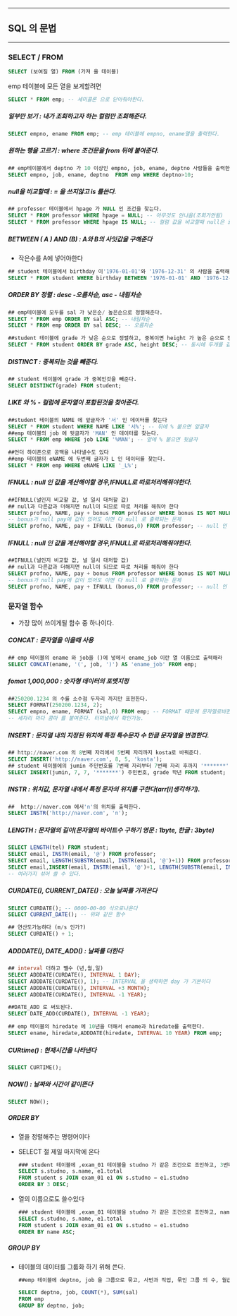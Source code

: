 ------

## SQL 의 문법

------



### SELECT / FROM

```sql
SELECT (보여질 열) FROM (가져 올 테이블)
```

emp 테이블에 모든 열을 보게할려면

```sql
SELECT * FROM emp; -- 세미콜론 으로 닫아줘야한다.
```



##### 일부만 보기 : 내가 조회하고자 하는 컬럼만 조회해준다.

```sql
SELECT empno, ename FROM emp; -- emp 테이블에 empno, ename열을 출력한다.
```



##### 원하는 행을 고르기 : where 조건문을 from 뒤에 붙여준다.

```sql
## emp테이블에서 deptno 가 10 이상인 empno, job, ename, deptno 사람들을 출력한다
SELECT empno, job, ename, deptno  FROM emp WHERE deptno>10;
```



##### null을 비교할때 : = 을 쓰지않고 is 를쓴다.

```sql
## professor 테이블에서 hpage 가 NULL 인 조건을 찾는다.
SELECT * FROM professor WHERE hpage = NULL; -- 아무것도 안나옴(조회가안됨)
SELECT * FROM professor WHERE hpage IS NULL; -- 컬럼 값을 비교할때 null은 is 로한다
```



##### BETWEEN ( A ) AND (B) : A와 B의 사잇값을 구해준다

- 작은수를 A에 넣어야한다

```sql
## student 테이블에서 birthday 이'1976-01-01'와 '1976-12-31' 의 사람을 출력해준다.
SELECT * FROM student WHERE birthday BETWEEN '1976-01-01' AND '1976-12-31';
```



##### ORDER BY  정렬 : desc -오름차순, asc - 내림차순

```sql
## emp테이블에 모두를 sal 가 낮은순/ 높은순으로 정렬해준다.
SELECT * FROM emp ORDER BY sal ASC; -- 내림차순
SELECT * FROM emp ORDER BY sal DESC; -- 오름차순

##student 테이블에 grade 가 낮은 순으로 정렬하고, 중복이면 height 가 높은 순으로 정렬해준다.
SELECT * FROM student ORDER BY grade ASC, height DESC; -- 동시에 두개를 같이쓸수있다
```



##### DISTINCT : 중복되는 것을 빼준다.

```sql
## student 테이블에 grade 가 중복인것을 빼준다.
SELECT DISTINCT(grade) FROM student;
```



##### LIKE 와 % - 컬럼에 문자열이 포함된것을 찾아준다.

```sql
##student 테이블의 NAME 에 앞글자가 '서' 인 데이터를 찾는다
SELECT * FROM student WHERE NAME LIKE '서%'; -- 뒤에 % 붙으면 앞글자
##emp 테이블의 job 에 뒷글자가 'MAN' 인 데이터를 찾는다.
SELECT * FROM emp WHERE job LIKE '%MAN'; -- 앞에 % 붙으면 뒷글자

##언더 하이픈으로 공백을 나타낼수도 있다
##emp 테이블의 eNAME 에 두번째 글자가 L 인 데이터를 찾는다.
SELECT * FROM emp WHERE eNAME LIKE '_L%';
```



##### IFNULL : null 인 값을 계산해야할 경우,IFNULL로 따로처리해줘야한다.

```sql
##IFNULL(널인지 비교할 값, 널 일시 대처할 값)
## null과 다른값과 더해지면 null이 되므로 따로 처리를 해줘야 한다
SELECT profno, NAME, pay + bonus FROM professor WHERE bonus IS NOT NULL; 
-- bonus가 null pay에 값이 있어도 이면 다 null 로 출력되는 문제 
SELECT profno, NAME, pay + IFNULL (bonus,0) FROM professor; -- null 인 값은 0으로 바뀌게된다 (다른 수도 됨)
```



##### IFNULL : null 인 값을 계산해야할 경우,IFNULL로 따로처리해줘야한다.

```sql
##IFNULL(널인지 비교할 값, 널 일시 대처할 값)
## null과 다른값과 더해지면 null이 되므로 따로 처리를 해줘야 한다
SELECT profno, NAME, pay + bonus FROM professor WHERE bonus IS NOT NULL; 
-- bonus가 null pay에 값이 있어도 이면 다 null 로 출력되는 문제 
SELECT profno, NAME, pay + IFNULL (bonus,0) FROM professor; -- null 인 값은 0으로 바뀌게된다 (다른 수도 됨)
```



### 문자열 함수

- 가장 많이 쓰이게될 함수 중 하나이다.

##### CONCAT :  문자열을 이을때 사용

```sql
## emp 테이블의 ename 와 job을 ()에 넣에서 ename_job 이란 열 이름으로 출력해라
SELECT CONCAT(ename, '(', job, ')') AS 'ename_job' FROM emp;
```



##### fomat 1,000,000  : 숫자형 데이터의 포멧지정

```sql
##250200.1234 의 수를 소수점 두자리 까지만 표현한다.
SELECT FORMAT(250200.1234, 2);
SELECT empno, ename, FORMAT (sal,0) FROM emp; -- FORMAT 때문에 문자열로바뀐다
-- 세자리 마다 콤마 를 붙여준다. 터미널에서 확인가능. 
```



##### INSERT : 문자열 내의 지정된 위치에 특정 특수문자 수 만큼 문자열을 변경한다.

```sql
## http://naver.com 의 8번째 자리에서 5번째 자리까지 kosta로 바꿔준다.
SELECT INSERT('http://naver.com', 8, 5, 'kosta');
## student 테이블에의 jumin 주민번호를 7번째 자리부터 7번째 자리 후까지 '*******' 로 바꾸어준다.
SELECT INSERT(jumin, 7, 7, '*******') 주민번호, grade 학년 FROM student;
```



##### INSTR : 위치값, 문자열 내에서 특정 문자의 위치를 구한다(arr[i]생각하기).

```sql
##  http://naver.com 에서'n'의 위치를 출력한다.
SELECT INSTR('http://naver.com', 'n');
```



##### LENGTH : 문자열의 길이(문자열의 바이트수 구하기 영문 : 1byte, 한글 : 3byte)

```sql
SELECT LENGTH(tel) FROM student;
SELECT email, INSTR(email, '@') FROM professor;
SELECT email, LENGTH(SUBSTR(email, INSTR(email, '@')+1)) FROM professor; -- email을 @으로 나누고 길이를 구함
SELECT email,INSERT(email, INSTR(email, '@')+1, LENGTH(SUBSTR(email, INSTR(email, '@')+1)), 'kosta.com') FROM professor;
-- 여러가지 섞어 쓸 수 있다.
```



##### CURDATE(), CURRENT_DATE() : 오늘 날짜를 가져온다

```sql
SELECT CURDATE(); -- 0000-00-00 식으로나온다
SELECT CURRENT_DATE(); -- 위와 같은 함수

## 연산도가능하다 (m/s 인가?)
SELECT CURDATE() + 1;
```



##### ADDDATE(), DATE_ADD() : 날짜를 더한다

```sql
## interval 더하고 뺄수 (년,월,일)
SELECT ADDDATE(CURDATE(), INTERVAL 1 DAY);
SELECT ADDDATE(CURDATE(), 1); -- INTERVAL 을 생략하면 day 가 기본이다
SELECT ADDDATE(CURDATE(), INTERVAL +3 MONTH);
SELECT ADDDATE(CURDATE(), INTERVAL -1 YEAR);

##DATE_ADD 로 써도된다.
SELECT DATE_ADD(CURDATE(), INTERVAL -1 YEAR);

## emp 테이블의 hiredate 에 10년을 더해서 ename과 hiredate를 출력한다.
SELECT ename, hiredate,ADDDATE(hiredate, INTERVAL 10 YEAR) FROM emp;
```



##### CURtime() : 현재시간을 나타낸다

```sql
SELECT CURTIME();
```



##### NOW() : 날짜와 시간이 같이뜬다

```sql
SELECT NOW();
```



##### ORDER BY

- 열을 정렬해주는 명령어이다

- SELECT 절 제일 마지막에 온다

  ```sql
  ### student 테이블에 ,exam_01 테이블을 studno 가 같은 조건으로 조인하고, 3번째 열을 내림차순(DESC)해준다.
  SELECT s.studno, s.name, e1.total
  FROM student s JOIN exam_01 e1 ON s.studno = e1.studno
  ORDER BY 3 DESC;
  ```

- 열의 이름으로도 쓸수있다

  ```sql
  ### student 테이블에 ,exam_01 테이블을 studno 가 같은 조건으로 조인하고, name 열을 오름차순(ASC) 해준다.
  SELECT s.studno, s.name, e1.total
  FROM student s JOIN exam_01 e1 ON s.studno = e1.studno
  ORDER BY name ASC;
  ```

  

##### GROUP BY

- 테이블의 데이터를 그룹화 하기 위해 쓴다.

  ```sql
  ##emp 테이블에 deptno, job 을 그룹으로 묶고, 사번과 직업, 묶인 그룹 의 수, 월급을 모두 더 해서 출력한다
  
  SELECT deptno, job, COUNT(*), SUM(sal) 
  FROM emp 
  GROUP BY deptno, job;
  ```

  
